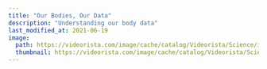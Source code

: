 ```yaml
---
title: "Our Bodies, Our Data"
description: "Understanding our body data"
last_modified_at: 2021-06-19
image: 
  path: https://videorista.com/image/cache/catalog/Videorista/Science/iokanan_vfx_v43-cr-1280x720.jpg
  thumbnail: https://videorista.com/image/cache/catalog/Videorista/Science/iokanan_vfx_v43-cr-1280x720.jpg
---
```

 
